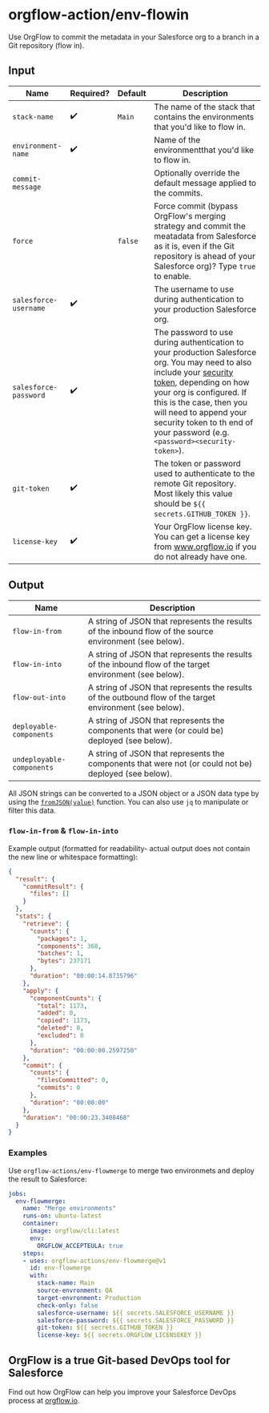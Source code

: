 # orgflow-action/env-flowin

Use OrgFlow to commit the metadata in your Salesforce org to a branch in a Git repository (flow in).

## Input

| Name | Required? | Default | Description |
| - | - | - | - |
| `stack-name` | ✔️ | `Main` |  The name of the stack that contains the environments that you'd like to flow in. |
| `environment-name` | ✔️ | |  Name of the environmentthat you'd like to flow in. |
| `commit-message` | | |  Optionally override the default message applied to the commits. |
| `force` | | `false` |  Force commit (bypass OrgFlow's merging strategy and commit the meatadata from Salesforce as it is, even if the Git repository is ahead of your Salesforce org)? Type `true` to enable. |
| `salesforce-username` | ✔️ | |  The username to use during authentication to your production Salesforce org. |
| `salesforce-password` | ✔️ | |  The password to use during authentication to your production Salesforce org. You may need to also include your [security token](https://help.salesforce.com/s/articleView?id=sf.user_security_token.htm&type=5), depending on how your org is configured. If this is the case, then you will need to append your security token to th end of your password (e.g. `<password><security-token>`). |
| `git-token` | ✔️ | |  The token or password used to authenticate to the remote Git repository. Most likely this value should be `${{ secrets.GITHUB_TOKEN }}`. |
| `license-key` | ✔️ | |  Your OrgFlow license key. You can get a license key from www.orgflow.io if you do not already have one. |

## Output

| Name | Description |
| - | - |
| `flow-in-from` |  A string of JSON that represents the results of the inbound flow of the source environment (see below). |
| `flow-in-into` |  A string of JSON that represents the results of the inbound flow of the target environment (see below). |
| `flow-out-into` |  A string of JSON that represents the results of the outbound flow of the target environment (see below). |
| `deployable-components` |  A string of JSON that represents the components that were (or could be) deployed (see below). |
| `undeployable-components` |  A string of JSON that represents the components that were not (or could not be) deployed (see below). |

All JSON strings can be converted to a JSON object or a JSON data type by using the [`fromJSON(value)`](https://docs.github.com/en/actions/learn-github-actions/expressions#fromjson) function. You can also use `jq` to manipulate or filter this data.

### `flow-in-from` & `flow-in-into`

Example output (formatted for readability- actual output does not contain the new line or whitespace formatting):

```json
{
  "result": {
    "commitResult": {
      "files": []
    }
  },
  "stats": {
    "retrieve": {
      "counts": {
        "packages": 1,
        "components": 368,
        "batches": 1,
        "bytes": 237171
      },
      "duration": "00:00:14.8735796"
    },
    "apply": {
      "componentCounts": {
        "total": 1173,
        "added": 0,
        "copied": 1173,
        "deleted": 0,
        "excluded": 0
      },
      "duration": "00:00:00.2597250"
    },
    "commit": {
      "counts": {
        "filesCommitted": 0,
        "commits": 0
      },
      "duration": "00:00:00"
    },
    "duration": "00:00:23.3408468"
  }
}
```

### Examples

Use `orgflow-actions/env-flowmerge` to merge two environmets and deploy the result to Salesforce:

```yaml
jobs:
  env-flowmerge:
    name: "Merge environments"
    runs-on: ubuntu-latest    
    container: 
      image: orgflow/cli:latest
      env:
        ORGFLOW_ACCEPTEULA: true
    steps:
    - uses: orgflow-actions/env-flowmerge@v1
      id: env-flowmerge
      with:
        stack-name: Main
        source-envronment: QA
        target-envronment: Production
        check-only: false
        salesforce-username: ${{ secrets.SALESFORCE_USERNAME }}
        salesforce-password: ${{ secrets.SALESFORCE_PASSWORD }}
        git-token: ${{ secrets.GITHUB_TOKEN }}
        license-key: ${{ secrets.ORGFLOW_LICENSEKEY }}
```

## OrgFlow is a true Git-based DevOps tool for Salesforce

Find out how OrgFlow can help you improve your Salesforce DevOps process at [orgflow.io](https://www.orgflow.io).
